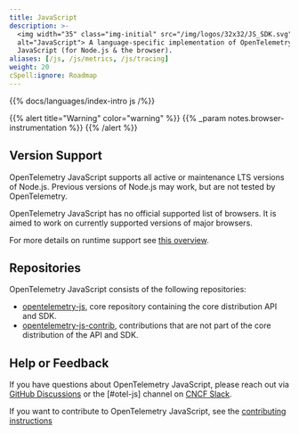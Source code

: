 ```yaml
---
title: JavaScript
description: >-
  <img width="35" class="img-initial" src="/img/logos/32x32/JS_SDK.svg"
  alt="JavaScript"> A language-specific implementation of OpenTelemetry in
  JavaScript (for Node.js & the browser).
aliases: [/js, /js/metrics, /js/tracing]
weight: 20
cSpell:ignore: Roadmap
---
```


{{% docs/languages/index-intro js /%}}

{{% alert title="Warning" color="warning" %}}
{{% _param notes.browser-instrumentation %}} {{% /alert %}}

## Version Support

OpenTelemetry JavaScript supports all active or maintenance LTS versions of
Node.js. Previous versions of Node.js may work, but are not tested by
OpenTelemetry.

OpenTelemetry JavaScript has no official supported list of browsers. It is aimed
to work on currently supported versions of major browsers.

For more details on runtime support see
[this overview](https://github.com/open-telemetry/opentelemetry-js#supported-runtimes).

## Repositories

OpenTelemetry JavaScript consists of the following repositories:

- [opentelemetry-js](https://github.com/open-telemetry/opentelemetry-js), core
  repository containing the core distribution API and SDK.
- [opentelemetry-js-contrib](https://github.com/open-telemetry/opentelemetry-js-contrib),
  contributions that are not part of the core distribution of the API and SDK.

## Help or Feedback

If you have questions about OpenTelemetry JavaScript, please reach out via
[GitHub Discussions](https://github.com/open-telemetry/opentelemetry-js/discussions)
or the [#otel-js] channel on [CNCF Slack](https://slack.cncf.io/).

If you want to contribute to OpenTelemetry JavaScript, see the
[contributing instructions](https://github.com/open-telemetry/opentelemetry-js/blob/main/CONTRIBUTING.md)
